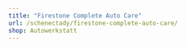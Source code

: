 ```yaml
---
title: "Firestone Complete Auto Care"
url: /schenectady/firestone-complete-auto-care/
shop: Autowerkstatt
---
```


